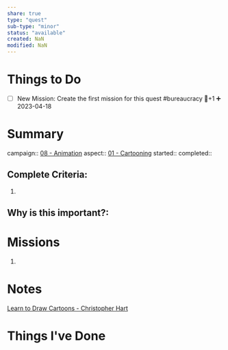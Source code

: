 ```yaml
---
share: true
type: "quest"
sub-type: "minor"
status: "available"
created: NaN 
modified: NaN
---
```

 
 
# Things to Do
- [ ] New Mission: Create the first mission for this quest #bureaucracy 🥄+1 ➕ 2023-04-18 
# Summary
campaign:: [08 - Animation](./08%20-%20Animation.md)
aspect:: [01 - Cartooning](./01%20-%20Cartooning.md)
started:: 
completed::
## Complete Criteria:
1. 

## Why is this important?:

# Missions
1.

# Notes
[Learn to Draw Cartoons - Christopher Hart](./Learn%20to%20Draw%20Cartoons%20-%20Christopher%20Hart.md)
# Things I've Done